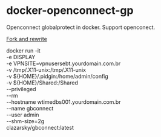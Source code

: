 # docker-openconnect-gp 

Openconnect globalprotect in docker. Support openconect.

[Fork and rewrite](https://github.com/gzm55/docker-vpn-client)


docker run -it \
   -e DISPLAY \
   -e VPNSITE=vpnusersebt.yourdomain.com.br \
   -v /tmp/.X11-unix:/tmp/.X11-unix \
   -v ${HOME}/.pidgin:/home/admin/config \
   -v ${HOME}/Shared:/Shared \
   --privileged \
   --rm \
   --hostname wtimedbs001.yourdomain.com.br \
   --name gbconnect \
   --user admin \
   --shm-size=2g \
   clazarsky/gbconnect:latest
